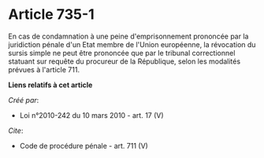 # Article 735-1

En cas de condamnation à une peine d'emprisonnement prononcée par la juridiction pénale d'un Etat membre de l'Union
européenne, la révocation du sursis simple ne peut être prononcée que par le tribunal correctionnel statuant sur requête du
procureur de la République, selon les modalités prévues à l'article 711.

**Liens relatifs à cet article**

_Créé par_:

  - Loi n°2010-242 du 10 mars 2010 - art. 17 (V)

_Cite_:

  - Code de procédure pénale - art. 711 (V)
